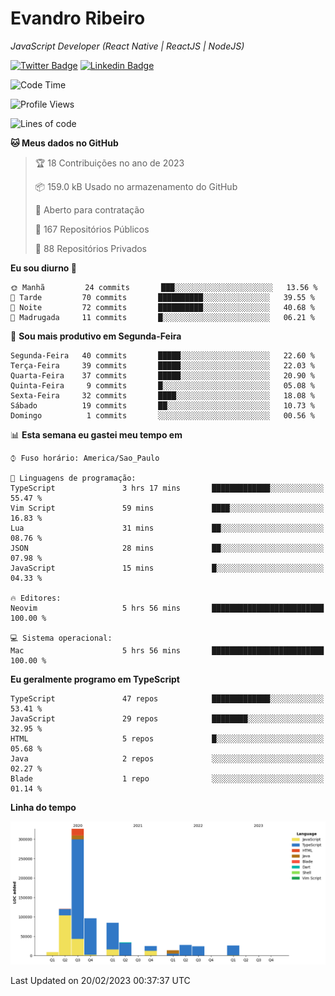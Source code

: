 # Evandro **Ribeiro**

*JavaScript Developer (React Native | ReactJS | NodeJS)*

[![Twitter Badge](https://img.shields.io/badge/-@ribeiroevandro-201B2D?style=flat-square&labelColor=201B2D&logo=twitter&logoColor=white&link=https://twitter.com/ribeiroevandro)](https://twitter.com/ribeiroevandro) 
[![Linkedin Badge](https://img.shields.io/badge/-Evandro%20Ribeiro-201B2D?style=flat-square&logo=Linkedin&logoColor=white&link=https://www.linkedin.com/in/ribeiroevandro)](https://www.linkedin.com/in/ribeiroevandro) 


<!--START_SECTION:waka-->
![Code Time](http://img.shields.io/badge/Code%20Time-3%2C118%20hrs%2039%20mins-blue)

![Profile Views](http://img.shields.io/badge/Visualizac%C3%B5es%20do%20perfil-1-blue)

![Lines of code](https://img.shields.io/badge/Desde%20o%20Hello%20World%20eu%20escrevi-536%20Thousand%20linhas%20de%20c%C3%B3digo-blue)

**🐱 Meus dados no GitHub** 

> 🏆 18 Contribuições no ano de 2023
 > 
> 📦 159.0 kB Usado no armazenamento do GitHub 
 > 
> 💼 Aberto para contratação
 > 
> 📜 167 Repositórios Públicos 
 > 
> 🔑 88 Repositórios Privados  
 > 
**Eu sou diurno 🐤** 

```text
🌞 Manhã         24 commits       ███░░░░░░░░░░░░░░░░░░░░░░   13.56 % 
🌆 Tarde         70 commits       ██████████░░░░░░░░░░░░░░░   39.55 % 
🌃 Noite         72 commits       ██████████░░░░░░░░░░░░░░░   40.68 % 
🌙 Madrugada     11 commits       █░░░░░░░░░░░░░░░░░░░░░░░░   06.21 % 

```
📅 **Sou mais produtivo em Segunda-Feira** 

```text
Segunda-Feira   40 commits       █████░░░░░░░░░░░░░░░░░░░░   22.60 % 
Terça-Feira     39 commits       █████░░░░░░░░░░░░░░░░░░░░   22.03 % 
Quarta-Feira    37 commits       █████░░░░░░░░░░░░░░░░░░░░   20.90 % 
Quinta-Feira     9 commits       █░░░░░░░░░░░░░░░░░░░░░░░░   05.08 % 
Sexta-Feira     32 commits       ████░░░░░░░░░░░░░░░░░░░░░   18.08 % 
Sábado          19 commits       ██░░░░░░░░░░░░░░░░░░░░░░░   10.73 % 
Domingo          1 commits       ░░░░░░░░░░░░░░░░░░░░░░░░░   00.56 % 

```


📊 **Esta semana eu gastei meu tempo em** 

```text
⌚︎ Fuso horário: America/Sao_Paulo

💬 Linguagens de programação: 
TypeScript               3 hrs 17 mins       █████████████░░░░░░░░░░░░   55.47 % 
Vim Script               59 mins             ████░░░░░░░░░░░░░░░░░░░░░   16.83 % 
Lua                      31 mins             ██░░░░░░░░░░░░░░░░░░░░░░░   08.76 % 
JSON                     28 mins             ██░░░░░░░░░░░░░░░░░░░░░░░   07.98 % 
JavaScript               15 mins             █░░░░░░░░░░░░░░░░░░░░░░░░   04.33 % 

🔥 Editores: 
Neovim                   5 hrs 56 mins       █████████████████████████   100.00 % 

💻 Sistema operacional: 
Mac                      5 hrs 56 mins       █████████████████████████   100.00 % 

```

**Eu geralmente programo em TypeScript** 

```text
TypeScript               47 repos            █████████████░░░░░░░░░░░░   53.41 % 
JavaScript               29 repos            ████████░░░░░░░░░░░░░░░░░   32.95 % 
HTML                     5 repos             █░░░░░░░░░░░░░░░░░░░░░░░░   05.68 % 
Java                     2 repos             ░░░░░░░░░░░░░░░░░░░░░░░░░   02.27 % 
Blade                    1 repo              ░░░░░░░░░░░░░░░░░░░░░░░░░   01.14 % 

```


**Linha do tempo**

![Chart not found](https://raw.githubusercontent.com/ribeiroevandro/ribeiroevandro/main/charts/bar_graph.png) 


 Last Updated on 20/02/2023 00:37:37 UTC
<!--END_SECTION:waka-->
